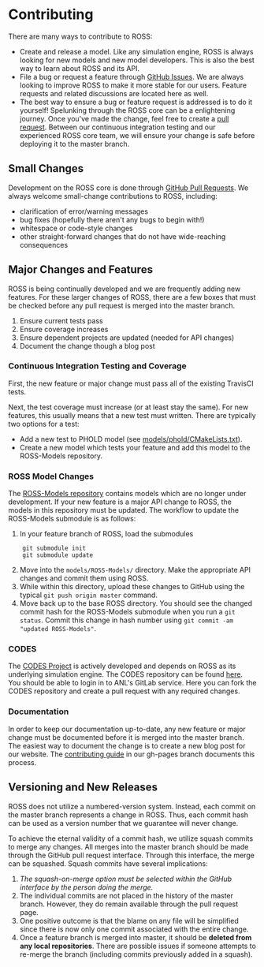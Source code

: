 # Contributing

There are many ways to contribute to ROSS:

- Create and release a model.
  Like any simulation engine, ROSS is always looking for new models and new model developers.
  This is also the best way to learn about ROSS and its API.
- File a bug or request a feature through [GitHub Issues](http://github.com/carothersc/ROSS/issues).
  We are always looking to improve ROSS to make it more stable for our users.
  Feature requests and related discussions are located here as well.
- The best way to ensure a bug or feature request is addressed is to do it yourself!
  Spelunking through the ROSS core can be a enlightening journey.
  Once you've made the change, feel free to create a [pull request](https://github.com/carothersc/ROSS/pulls).
  Between our continuous integration testing and our experienced ROSS core team, we will ensure your change is safe before deploying it to the master branch.

## Small Changes

Development on the ROSS core is done through [GitHub Pull Requests](https://help.github.com/articles/using-pull-requests/).
We always welcome small-change contributions to ROSS, including:

- clarification of error/warning messages
- bug fixes (hopefully there aren't any bugs to begin with!)
- whitespace or code-style changes
- other straight-forward changes that do not have wide-reaching consequences

## Major Changes and Features

ROSS is being continually developed and we are frequently adding new features.
For these larger changes of ROSS, there are a few boxes that must be checked before any pull request is merged into the master branch.

1. Ensure current tests pass
2. Ensure coverage increases
3. Ensure dependent projects are updated (needed for API changes)
4. Document the change though a blog post

### Continuous Integration Testing and Coverage

First, the new feature or major change must pass all of the existing TravisCI tests.

Next, the test coverage must increase (or at least stay the same).
For new features, this usually means that a new test must written.
There are typically two options for a test:
- Add a new test to PHOLD model (see [models/phold/CMakeLists.txt](https://github.com/carothersc/ROSS/blob/master/models/phold/CMakeLists.txt)).
- Create a new model which tests your feature and add this model to the ROSS-Models repository.

### ROSS Model Changes

The [ROSS-Models repository](http://github.com/carothersc/ROSS-Models) contains models which are no longer under development.
If your new feature is a major API change to ROSS, the models in this repository must be updated.
The workflow to update the ROSS-Models submodule is as follows:

1. In your feature branch of ROSS, load the submodules
```
	git submodule init
	git submodule update
```
2. Move into the `models/ROSS-Models/` directory.
   Make the appropriate API changes and commit them using ROSS.
3. While within this directory, upload these changes to GitHub using the typical `git push origin master` command.
4. Move back up to the base ROSS directory.
   You should see the changed commit hash for the ROSS-Models submodule when you run a `git status`.
   Commit this change in hash number using `git commit -am "updated ROSS-Models"`.

### CODES

The [CODES Project](http://press3.mcs.anl.gov/codes/) is actively developed and depends on ROSS as its underlying simulation engine.
The CODES repository can be found [here](https://xgitlab.cels.anl.gov).
You should be able to login in to ANL's GitLab service.
Here you can fork the CODES repository and create a pull request with any required changes.

### Documentation

In order to keep our documentation up-to-date, any new feature or major change must be documented before it is merged into the master branch.
The easiest way to document the change is to create a new blog post for our website.
The [contributing guide](https://github.com/carothersc/ROSS/blob/gh-pages/CONTRIBUTING.md) in our gh-pages branch documents this process.

## Versioning and New Releases

ROSS does not utilize a numbered-version system.
Instead, each commit on the master branch represents a change in ROSS.
Thus, each commit hash can be used as a version number that we guarantee will never change.

To achieve the eternal validity of a commit hash, we utilize squash commits to merge any changes.
All merges into the master branch should be made through the GitHub pull request interface.
Through this interface, the merge can be squashed.
Squash commits have several implications:

1. *The squash-on-merge option must be selected within the GitHub interface by the person doing the merge.*
1. The individual commits are not placed in the history of the master branch.
   However, they do remain available through the pull request page.
2. One positive outcome is that the blame on any file will be simplified since there is now only one commit associated with the entire change.
3. Once a feature branch is merged into master, it should be **deleted from any local repositories**.
   There are possible issues if someone attempts to re-merge the branch (including commits previously added in a squash).
